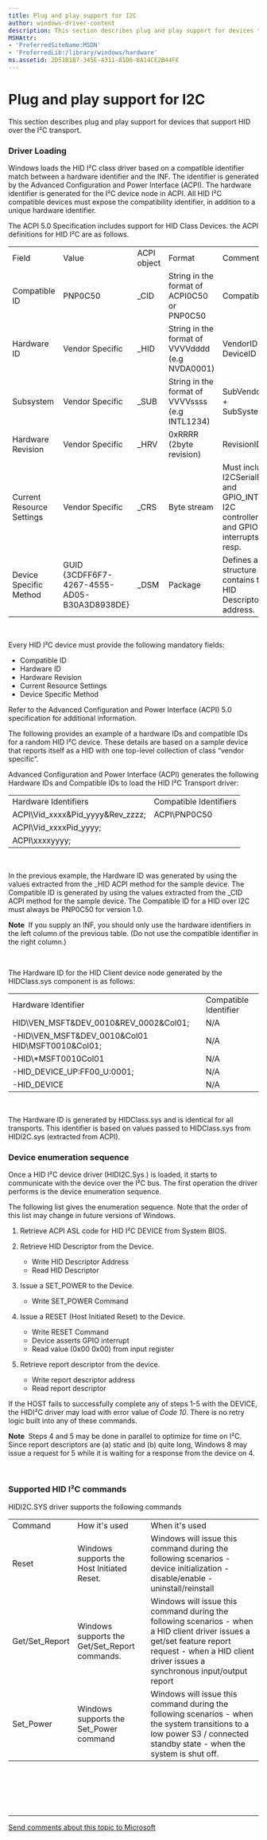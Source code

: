 ```yaml
---
title: Plug and play support for I2C
author: windows-driver-content
description: This section describes plug and play support for devices that support HID over the I²C.
MSHAttr:
- 'PreferredSiteName:MSDN'
- 'PreferredLib:/library/windows/hardware'
ms.assetid: 2D51B1B7-345E-4311-81D6-8A14CE2B44FE
---
```


# Plug and play support for I2C


This section describes plug and play support for devices that support HID over the I²C transport.

### Driver Loading

Windows loads the HID I²C class driver based on a compatible identifier match between a hardware identifier and the INF. The identifier is generated by the Advanced Configuration and Power Interface (ACPI). The hardware identifier is generated for the I²C device node in ACPI. All HID I²C compatible devices must expose the compatibility identifier, in addition to a unique hardware identifier.

The ACPI 5.0 Specification includes support for HID Class Devices. the ACPI definitions for HID I²C are as follows.

|                           |                                             |             |                                                 |                                                                                      |
|---------------------------|---------------------------------------------|-------------|-------------------------------------------------|--------------------------------------------------------------------------------------|
| Field                     | Value                                       | ACPI object | Format                                          | Comments                                                                             |
| Compatible ID             | PNP0C50                                     | \_CID       | String in the format of ACPI0C50 or PNP0C50     | CompatibleID                                                                         |
| Hardware ID               | Vendor Specific                             | \_HID       | String in the format of VVVVdddd (e.g NVDA0001) | VendorID + DeviceID                                                                  |
| Subsystem                 | Vendor Specific                             | \_SUB       | String in the format of VVVVssss (e.g INTL1234) | SubVendorID + SubSystemID                                                            |
| Hardware Revision         | Vendor Specific                             | \_HRV       | 0xRRRR (2byte revision)                         | RevisionID                                                                           |
| Current Resource Settings | Vendor Specific                             | \_CRS       | Byte stream                                     | Must include I2CSerialBus and GPIO\_INT for I2C controller and GPIO interrupts resp. |
| Device Specific Method    | GUID {3CDFF6F7-4267-4555-AD05-B30A3D8938DE} | \_DSM       | Package                                         | Defines a structure that contains the HID Descriptor address.                        |

 

Every HID I²C device must provide the following mandatory fields:

-   Compatible ID
-   Hardware ID
-   Hardware Revision
-   Current Resource Settings
-   Device Specific Method

Refer to the Advanced Configuration and Power Interface (ACPI) 5.0 specification for additional information.

The following provides an example of a hardware IDs and compatible IDs for a random HID I²C device. These details are based on a sample device that reports itself as a HID with one top-level collection of class “vendor specific”.

Advanced Configuration and Power Interface (ACPI) generates the following Hardware IDs and Compatible IDs to load the HID I²C Transport driver:

|                                      |                        |
|--------------------------------------|------------------------|
| Hardware Identifiers                 | Compatible Identifiers |
| ACPI\\Vid\_xxxx&Pid\_yyyy&Rev\_zzzz; | ACPI\\PNP0C50          |
| ACPI\\Vid\_xxxxPid\_yyyy;            |                        |
| ACPI\\xxxxyyyy;                      |                        |

 

In the previous example, the Hardware ID was generated by using the values extracted from the \_HID ACPI method for the sample device. The Compatible ID is generated by using the values extracted from the \_CID ACPI method for the sample device. The Compatible ID for a HID over I2C must always be PNP0C50 for version 1.0.

**Note**  If you supply an INF, you should only use the hardware identifiers in the left column of the previous table. (Do not use the compatible identifier in the right column.)

 

The Hardware ID for the HID Client device node generated by the HIDClass.sys component is as follows:

|                                                      |                       |
|------------------------------------------------------|-----------------------|
| Hardware Identifier                                  | Compatible Identifier |
| HID\\VEN\_MSFT&DEV\_0010&REV\_0002&Col01;            | N/A                   |
| -HID\\VEN\_MSFT&DEV\_0010&Col01 HID\\MSFT0010&Col01; | N/A                   |
| -HID\\\*MSFT0010Col01                                | N/A                   |
| -HID\_DEVICE\_UP:FF00\_U:0001;                       | N/A                   |
| -HID\_DEVICE                                         | N/A                   |

 

The Hardware ID is generated by HIDClass.sys and is identical for all transports. This identifier is based on values passed to HIDClass.sys from HIDI2C.sys (extracted from ACPI).

### Device enumeration sequence

Once a HID I²C device driver (HIDI2C.Sys ) is loaded, it starts to communicate with the device over the I²C bus. The first operation the driver performs is the device enumeration sequence.

The following list gives the enumeration sequence. Note that the order of this list may change in future versions of Windows.

1.  Retrieve ACPI ASL code for HID I²C DEVICE from System BIOS.
2.  Retrieve HID Descriptor from the Device.
    -   Write HID Descriptor Address
    -   Read HID Descriptor

3.  Issue a SET\_POWER to the Device.
    -   Write SET\_POWER Command

4.  Issue a RESET (Host Initiated Reset) to the Device.
    -   Write RESET Command
    -   Device asserts GPIO interrupt
    -   Read value (0x00 0x00) from input register

5.  Retrieve report descriptor from the device.
    -   Write report descriptor address
    -   Read report descriptor

If the HOST fails to successfully complete any of steps 1-5 with the DEVICE, the HIDI²C driver may load with error value of *Code 10*. There is no retry logic built into any of these commands.

**Note**  Steps 4 and 5 may be done in parallel to optimize for time on I²C. Since report descriptors are (a) static and (b) quite long, Windows 8 may issue a request for 5 while it is waiting for a response from the device on 4.

 

### <a href="" id="supported-hid-i2c-commands"></a>Supported HID I²C commands

HIDI2C.SYS driver supports the following commands

|                 |                                                |                                                                                                                                                                                                       |
|-----------------|------------------------------------------------|-------------------------------------------------------------------------------------------------------------------------------------------------------------------------------------------------------|
| Command         | How it's used                                  | When it's used                                                                                                                                                                                        |
| Reset           | Windows supports the Host Initiated Reset.     | Windows will issue this command during the following scenarios - device initialization - disable/enable - uninstall/reinstall                                                                         |
| Get/Set\_Report | Windows supports the Get/Set\_Report commands. | Windows will issue this command during the following scenarios - when a HID client driver issues a get/set feature report request - when a HID client driver issues a synchronous input/output report |
| Set\_Power      | Windows supports the Set\_Power command        | Windows will issue this command during the following scenarios - when the system transitions to a low power S3 / connected standby state - when the system is shut off.                               |

 

 

 


--------------------
[Send comments about this topic to Microsoft](mailto:wsddocfb@microsoft.com?subject=Documentation%20feedback%20%5Bhid\hid%5D:%20Plug%20and%20play%20support%20for%20I2C%20%20RELEASE:%20%287/18/2016%29&body=%0A%0APRIVACY%20STATEMENT%0A%0AWe%20use%20your%20feedback%20to%20improve%20the%20documentation.%20We%20don't%20use%20your%20email%20address%20for%20any%20other%20purpose,%20and%20we'll%20remove%20your%20email%20address%20from%20our%20system%20after%20the%20issue%20that%20you're%20reporting%20is%20fixed.%20While%20we're%20working%20to%20fix%20this%20issue,%20we%20might%20send%20you%20an%20email%20message%20to%20ask%20for%20more%20info.%20Later,%20we%20might%20also%20send%20you%20an%20email%20message%20to%20let%20you%20know%20that%20we've%20addressed%20your%20feedback.%0A%0AFor%20more%20info%20about%20Microsoft's%20privacy%20policy,%20see%20http://privacy.microsoft.com/default.aspx. "Send comments about this topic to Microsoft")


